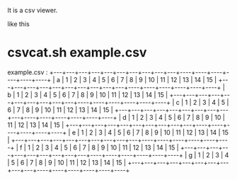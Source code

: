 It is a csv viewer.

like this

# csvcat.sh example.csv

example.csv :
+---+---+---+---+---+---+---+---+---+---+----+----+----+----+----+----+
| a | 1 | 2 | 3 | 4 | 5 | 6 | 7 | 8 | 9 | 10 | 11 | 12 | 13 | 14 | 15 |
+---+---+---+---+---+---+---+---+---+---+----+----+----+----+----+----+
| b | 1 | 2 | 3 | 4 | 5 | 6 | 7 | 8 | 9 | 10 | 11 | 12 | 13 | 14 | 15 |
+---+---+---+---+---+---+---+---+---+---+----+----+----+----+----+----+
| c | 1 | 2 | 3 | 4 | 5 | 6 | 7 | 8 | 9 | 10 | 11 | 12 | 13 | 14 | 15 |
+---+---+---+---+---+---+---+---+---+---+----+----+----+----+----+----+
| d | 1 | 2 | 3 | 4 | 5 | 6 | 7 | 8 | 9 | 10 | 11 | 12 | 13 | 14 | 15 |
+---+---+---+---+---+---+---+---+---+---+----+----+----+----+----+----+
| e | 1 | 2 | 3 | 4 | 5 | 6 | 7 | 8 | 9 | 10 | 11 | 12 | 13 | 14 | 15 |
+---+---+---+---+---+---+---+---+---+---+----+----+----+----+----+----+
| f | 1 | 2 | 3 | 4 | 5 | 6 | 7 | 8 | 9 | 10 | 11 | 12 | 13 | 14 | 15 |
+---+---+---+---+---+---+---+---+---+---+----+----+----+----+----+----+
| g | 1 | 2 | 3 | 4 | 5 | 6 | 7 | 8 | 9 | 10 | 11 | 12 | 13 | 14 | 15 |
+---+---+---+---+---+---+---+---+---+---+----+----+----+----+----+----+


